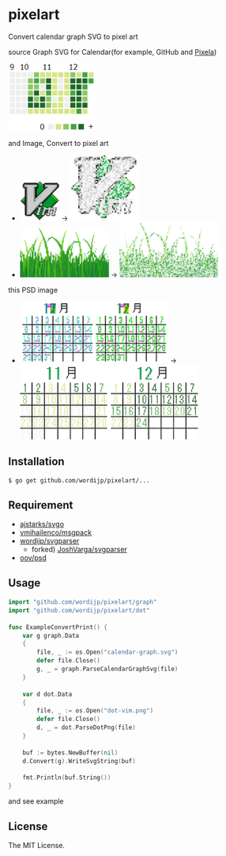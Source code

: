 # pixelart

Convert calendar graph SVG to pixel art

source Graph SVG for Calendar(for example, GitHub and [Pixela](https://pixe.la))

<img src="./doc/img/vim-pixela.png" width="180" alt="vim" title="vim">

and Image, Convert to pixel art

- <img src="./doc/img/vim.png" width="80" alt="vim" title="vim"> →
  <img src="./doc/img/dst-vim-pixela.png" width="140" alt="vim" title="vim">
- <img src="./doc/img/grass.png" width="180" alt="vim" title="vim"> →
  <img src="./doc/img/dst-grass.png" width="200" alt="vim" title="vim">

this PSD image

- <img src="./doc/img/calendar.png" width="300" alt="vim" title="vim"> →
  <img src="./doc/img/dst-calendar.png" width="360" alt="vim" title="vim">


## Installation

```
$ go get github.com/wordijp/pixelart/...
```

## Requirement

- [ajstarks/svgo](https://github.com/ajstarks/svgo)
- [vmihailenco/msgpack](https://github.com/vmihailenco/msgpack)
- [wordijp/svgparser](https://github.com/wordijp/svgparser)
	- forked) [JoshVarga/svgparser](https://github.com/JoshVarga/svgparser)
- [oov/psd](https://github.com/oov/psd)

## Usage


```go
import "github.com/wordijp/pixelart/graph"
import "github.com/wordijp/pixelart/dot"

func ExampleConvertPrint() {
	var g graph.Data
	{
		file, _ := os.Open("calendar-graph.svg")
		defer file.Close()
		g, _ = graph.ParseCalendarGraphSvg(file)
	}
	
	var d dot.Data
	{
		file, _ := os.Open("dot-vim.png")
		defer file.Close()
		d, _ = dot.ParseDotPng(file)
	}
	
	buf := bytes.NewBuffer(nil)
	d.Convert(g).WriteSvgString(buf)

	fmt.Println(buf.String())
}
```

and see example

## License

The MIT License.
